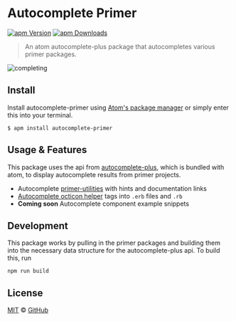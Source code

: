 # Autocomplete Primer

[![apm Version](https://img.shields.io/apm/v/autocomplete-primer.svg?maxAge=2592000)](https://atom.io/packages/autocomplete-primer)
[![apm Downloads](https://img.shields.io/apm/dm/autocomplete-primer.svg?maxAge=2592000)](https://atom.io/packages/autocomplete-primer)

> An atom autocomplete-plus package that autocompletes various primer packages.

![completing](https://cloud.githubusercontent.com/assets/54012/18205369/a41bdba8-70ef-11e6-86ec-89fdcaed1fab.gif)

## Install

Install autocomplete-primer using [Atom's package manager](http://flight-manual.atom.io/using-atom/sections/atom-packages/) or simply enter this into your terminal.

```
$ apm install autocomplete-primer
```

## Usage & Features

This package uses the api from [autocomplete-plus](https://github.com/atom/autocomplete-plus), which is bundled with atom, to display autocomplete results from primer projects.

- Autocomplete [primer-utilities](https://github.com/primer/utilities) with hints and documentation links
- [Autocomplete octicon helper](https://cloud.githubusercontent.com/assets/54012/18211234/aaa56492-710a-11e6-99f7-d8586114c5d8.gif) tags into `.erb` files and `.rb`
- **Coming soon** Autocomplete component example snippets

## Development

This package works by pulling in the primer packages and building them into the necessary data structure for the autocomplete-plus api. To build this, run

```
npm run build
```

## License

[MIT](./LICENSE) &copy; [GitHub](https://github.com/)

